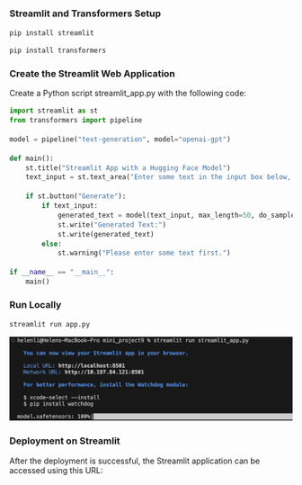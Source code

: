 ### Streamlit and Transformers Setup
```bash
pip install streamlit
```
```bash
pip install transformers
```
### Create the Streamlit Web Application
Create a Python script streamlit_app.py with the following code:
```python
import streamlit as st
from transformers import pipeline

model = pipeline("text-generation", model="openai-gpt")

def main():
    st.title("Streamlit App with a Hugging Face Model")
    text_input = st.text_area("Enter some text in the input box below, click on the Generate button, and watch the model continue the text for you:")
    
    if st.button("Generate"):
        if text_input:
            generated_text = model(text_input, max_length=50, do_sample=True)[0]['generated_text']
            st.write("Generated Text:")
            st.write(generated_text)
        else:
            st.warning("Please enter some text first.")

if __name__ == "__main__":
    main()
```

### Run Locally
```bash
streamlit run app.py
```
![Alt text](image.png)

### Deployment on Streamlit

After the deployment is successful, the Streamlit application can be accessed using this URL: